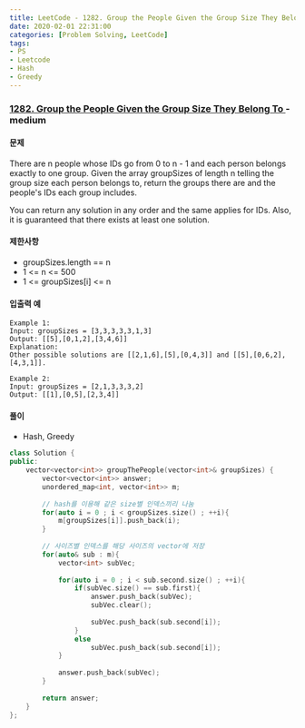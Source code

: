 ```yaml
---
title: LeetCode - 1282. Group the People Given the Group Size They Belong To
date: 2020-02-01 22:31:00
categories: [Problem Solving, LeetCode]
tags:
- PS
- Leetcode
- Hash
- Greedy
---
```


### [ 1282. Group the People Given the Group Size They Belong To ](https://leetcode.com/problems/group-the-people-given-the-group-size-they-belong-to/) - medium

#### 문제

There are n people whose IDs go from 0 to n - 1 and each person belongs exactly to one group. Given the array groupSizes of length n telling the group size each person belongs to, return the groups there are and the people's IDs each group includes.

You can return any solution in any order and the same applies for IDs. Also, it is guaranteed that there exists at least one solution. 

#### 제한사항
  - groupSizes.length == n
  - 1 <= n <= 500
  - 1 <= groupSizes[i] <= n
  
#### 입출력 예

```
Example 1:
Input: groupSizes = [3,3,3,3,3,1,3]
Output: [[5],[0,1,2],[3,4,6]]
Explanation: 
Other possible solutions are [[2,1,6],[5],[0,4,3]] and [[5],[0,6,2],[4,3,1]].

Example 2:
Input: groupSizes = [2,1,3,3,3,2]
Output: [[1],[0,5],[2,3,4]]
```

#### 풀이
  - Hash, Greedy

```cpp
class Solution {
public:
    vector<vector<int>> groupThePeople(vector<int>& groupSizes) {
        vector<vector<int>> answer;
        unordered_map<int, vector<int>> m;
        
        // hash를 이용해 같은 size별 인덱스끼리 나눔
        for(auto i = 0 ; i < groupSizes.size() ; ++i){
            m[groupSizes[i]].push_back(i);
        }
        
        // 사이즈별 인덱스를 해당 사이즈의 vector에 저장
        for(auto& sub : m){
            vector<int> subVec;
            
            for(auto i = 0 ; i < sub.second.size() ; ++i){
                if(subVec.size() == sub.first){
                    answer.push_back(subVec);
                    subVec.clear();
                    
                    subVec.push_back(sub.second[i]);
                }
                else
                    subVec.push_back(sub.second[i]);
            }
            
            answer.push_back(subVec);
        }
        
        return answer;
    }
};
```